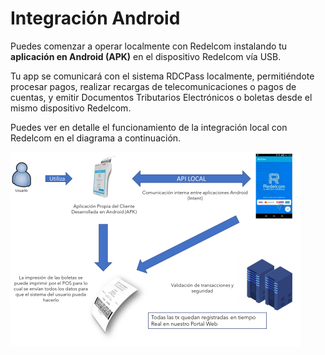 # Integración Android

Puedes comenzar a operar localmente con Redelcom instalando tu **aplicación en Android (APK)** en el dispositivo Redelcom vía USB. 

Tu app se comunicará con el sistema RDCPass localmente, permitiéndote procesar pagos, realizar recargas de telecomunicaciones o pagos de cuentas, y emitir Documentos Tributarios Electrónicos o boletas desde el mismo dispositivo Redelcom.

Puedes ver en detalle el funcionamiento de la integración local con Redelcom en el diagrama a continuación.

</center>

![Diagrama explicando la integración local](/images/Redelcom/Integrate-via-Android.png)

</center>